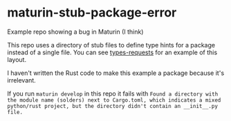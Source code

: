 # maturin-stub-package-error
Example repo showing a bug in Maturin (I think)

This repo uses a directory of stub files to define type hints for a package instead of a single file. You can see [types-requests](https://github.com/python/typeshed/tree/master/stubs/requests/requests) for an example of this layout.

I haven't written the Rust code to make this example a package because it's irrelevant.

If you run `maturin develop` in this repo it fails with `Found a directory with the module name (solders) next to Cargo.toml, which indicates a mixed python/rust project, but the directory didn't contain an __init__.py file.`

